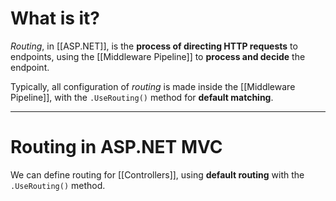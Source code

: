 # What is it?

*Routing*, in [[ASP.NET]], is the **process of directing HTTP requests** to endpoints, using the [[Middleware Pipeline]] to **process and decide** the endpoint.

Typically, all configuration of *routing* is made inside the [[Middleware Pipeline]], with the `.UseRouting()` method for **default matching**.
___
# Routing in ASP.NET MVC

We can define routing for [[Controllers]], using **default routing** with the `.UseRouting()` method.

```csharp


```